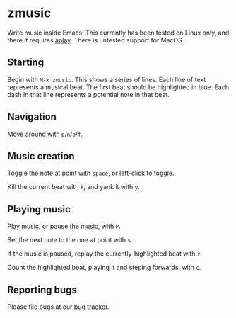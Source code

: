 # zmusic

Write music inside Emacs! This currently has been tested on Linux only, and there it requires [aplay](https://linux.die.net/man/1/aplay). There is untested support for MacOS.

## Starting

Begin with `M-x zmusic`. This shows a series of lines. Each line of text represents a musical beat. The first beat should be highlighted in blue. Each dash in that line represents a potential note in that beat.

## Navigation

Move around with `p`/`n`/`b`/`f`.

## Music creation

Toggle the note at point with `space`, or left-click to toggle.

Kill the current beat with `k`, and yank it with `y`.

## Playing music

Play music, or pause the music, with `P`.

Set the next note to the one at point with `s`.

If the music is paused, replay the currently-highlighted beat with `r`.

Count the highlighted beat, playing it and steping forwards, with `c`.

## Reporting bugs

Please file bugs at our [bug tracker](https://todo.sr.ht/~zck/zmusic).
